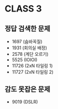 # CLASS 3

## 정답 검색한 문제

-   1697 (숨바꼭질)
-   1931 (회의실 배정)
-   2578 (계단 오르기)
-   5525 (IOIOI)
- 	11726 (2xN 타일링 1)
-	11727 (2xN 타일링 2)

## 감도 못잡은 문제

-   9019 (DSLR)
